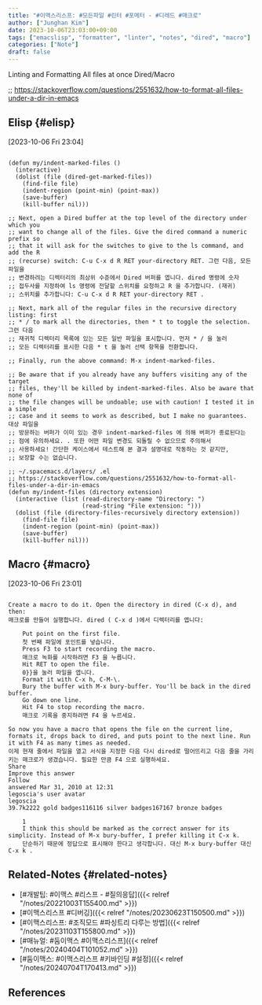 ```yaml
---
title: "#이맥스리스프: #모든파일 #린터 #포메터 - #디레드 #매크로"
author: ["Junghan Kim"]
date: 2023-10-06T23:03:00+09:00
tags: ["emacslisp", "formatter", "linter", "notes", "dired", "macro"]
categories: ["Note"]
draft: false
---
```


Linting and Formatting All files at once Dired/Macro

;; <https://stackoverflow.com/questions/2551632/how-to-format-all-files-under-a-dir-in-emacs>


## Elisp {#elisp}

<span class="timestamp-wrapper"><span class="timestamp">[2023-10-06 Fri 23:04]</span></span>

```elisp

(defun my/indent-marked-files ()
  (interactive)
  (dolist (file (dired-get-marked-files))
    (find-file file)
    (indent-region (point-min) (point-max))
    (save-buffer)
    (kill-buffer nil)))

;; Next, open a Dired buffer at the top level of the directory under which you
;; want to change all of the files. Give the dired command a numeric prefix so
;; that it will ask for the switches to give to the ls command, and add the R
;; (recurse) switch: C-u C-x d R RET your-directory RET. 그런 다음, 모든 파일을
;; 변경하려는 디렉터리의 최상위 수준에서 Dired 버퍼를 엽니다. dired 명령에 숫자
;; 접두사를 지정하여 ls 명령에 전달할 스위치를 요청하고 R 을 추가합니다. (재귀)
;; 스위치를 추가합니다: C-u C-x d R RET your-directory RET .

;; Next, mark all of the regular files in the recursive directory listing: first
;; * / to mark all the directories, then * t to toggle the selection. 그런 다음
;; 재귀적 디렉터리 목록에 있는 모든 일반 파일을 표시합니다. 먼저 * / 을 눌러
;; 모든 디렉터리를 표시한 다음 * t 을 눌러 선택 항목을 전환합니다.

;; Finally, run the above command: M-x indent-marked-files.

;; Be aware that if you already have any buffers visiting any of the target
;; files, they'll be killed by indent-marked-files. Also be aware that none of
;; the file changes will be undoable; use with caution! I tested it in a simple
;; case and it seems to work as described, but I make no guarantees. 대상 파일을
;; 방문하는 버퍼가 이미 있는 경우 indent-marked-files 에 의해 버퍼가 종료된다는
;; 점에 유의하세요. . 또한 어떤 파일 변경도 되돌릴 수 없으므로 주의해서
;; 사용하세요! 간단한 케이스에서 테스트해 본 결과 설명대로 작동하는 것 같지만,
;; 보장할 수는 없습니다.

;; ~/.spacemacs.d/layers/ .el
;; https://stackoverflow.com/questions/2551632/how-to-format-all-files-under-a-dir-in-emacs
(defun my/indent-files (directory extension)
  (interactive (list (read-directory-name "Directory: ")
                     (read-string "File extension: ")))
  (dolist (file (directory-files-recursively directory extension))
    (find-file file)
    (indent-region (point-min) (point-max))
    (save-buffer)
    (kill-buffer nil)))
```


## Macro {#macro}

<span class="timestamp-wrapper"><span class="timestamp">[2023-10-06 Fri 23:01]</span></span>

```text

Create a macro to do it. Open the directory in dired (C-x d), and then:
매크로를 만들어 실행합니다. dired ( C-x d )에서 디렉터리를 엽니다:

    Put point on the first file.
    첫 번째 파일에 포인트를 넣습니다.
    Press F3 to start recording the macro.
    매크로 녹화를 시작하려면 F3 을 누릅니다.
    Hit RET to open the file.
    0}}을 눌러 파일을 엽니다.
    Format it with C-x h, C-M-\.
    Bury the buffer with M-x bury-buffer. You'll be back in the dired buffer.
    Go down one line.
    Hit F4 to stop recording the macro.
    매크로 기록을 중지하려면 F4 을 누르세요.

So now you have a macro that opens the file on the current line, formats it, drops back to dired, and puts point to the next line. Run it with F4 as many times as needed.
이제 현재 줄에서 파일을 열고 서식을 지정한 다음 다시 dired로 떨어뜨리고 다음 줄을 가리키는 매크로가 생겼습니다. 필요한 만큼 F4 으로 실행하세요.
Share
Improve this answer
Follow
answered Mar 31, 2010 at 12:31
legoscia's user avatar
legoscia
39.7k2222 gold badges116116 silver badges167167 bronze badges

    1
    I think this should be marked as the correct answer for its simplicity. Instead of M-x bury-buffer, I prefer killing it C-x k.
    단순하기 때문에 정답으로 표시해야 한다고 생각합니다. 대신 M-x bury-buffer 대신 C-x k .
```


## Related-Notes {#related-notes}

-   [#개발팁: #이맥스 #리스프 - #질의응답]({{< relref "/notes/20221003T155400.md" >}})
-   [#이맥스리스프 #디버깅]({{< relref "/notes/20230623T150500.md" >}})
-   [#이맥스리스프: #조직모드 #파싱트리 다루는 방법]({{< relref "/notes/20231103T155800.md" >}})
-   [#매뉴얼: #둠이맥스 #이맥스리스프]({{< relref "/notes/20240404T101052.md" >}})
-   [#둠이맥스: #이맥스리스프 #키바인딩 #설정]({{< relref "/notes/20240704T170413.md" >}})

## References

<style>.csl-entry{text-indent: -1.5em; margin-left: 1.5em;}</style><div class="csl-bib-body">
</div>
